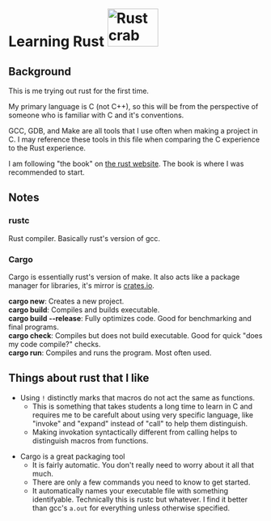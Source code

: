 # Learning Rust <img src="https://www.freecodecamp.org/news/content/images/2021/01/rust-mascot.png" alt="Rust crab icon" width=100px, height=75px>

## Background
This is me trying out rust for the first time.

My primary language is C (not C++), so this will be from the perspective of someone who is familiar with C and it's conventions.

GCC, GDB, and Make are all tools that I use often when making a project in C. I may reference these tools in this file when comparing the C experience to the Rust experience.

I am following "the book" on [the rust website](https://doc.rust-lang.org/book/). The book is where I was recommended to start.

## Notes
### rustc
Rust compiler. Basically rust's version of gcc.

### Cargo
Cargo is essentially rust's version of make. It also acts like a package manager for libraries, it's mirror is [crates.io](https://crates.io).

**cargo new**: Creates a new project.\
**cargo build**: Compiles and builds executable.\
**cargo build --release**: Fully optimizes code. Good for benchmarking and final programs.\
**cargo check**: Compiles but does not build executable. Good for quick "does my code compile?" checks.\
**cargo run**: Compiles and runs the program. Most often used.

## Things about rust that I like

- Using `!` distinctly marks that macros do not act the same as functions.
  - This is something that takes students a long time to learn in C and requires me to be carefult about using very specific language, like "invoke" and "expand" instead of "call" to help them distinguish.
  - Making invokation syntactically different from calling helps to distinguish macros from functions.


+ Cargo is a great packaging tool
  + It is fairly automatic. You don't really need to worry about it all that much.
  + There are only a few commands you need to know to get started.
  + It automatically names your executable file with something identifyable. Technically this is rustc but whatever. I find it better than gcc's `a.out` for everything unless otherwise specified.

